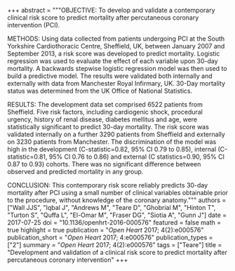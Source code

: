 +++
abstract = """OBJECTIVE: To develop and validate a contemporary clinical risk score to predict mortality after percutaneous coronary intervention (PCI).

METHODS: Using data collected from patients undergoing PCI at the South Yorkshire Cardiothoracic Centre, Sheffield, UK, between January 2007 and September 2013, a risk score was developed to predict mortality. Logistic regression was used to evaluate the effect of each variable upon 30-day mortality. A backwards stepwise logistic regression model was then used to build a predictive model. The results were validated both internally and externally with data from Manchester Royal Infirmary, UK. 30-Day mortality status was determined from the UK Office of National Statistics.

RESULTS: The development data set comprised 6522 patients from Sheffield. Five risk factors, including cardiogenic shock, procedural urgency, history of renal disease, diabetes mellitus and age, were statistically significant to predict 30-day mortality. The risk score was validated internally on a further 3290 patients from Sheffield and externally on 3230 patients from Manchester. The discrimination of the model was high in the development (C-statistic=0.82, 95% CI 0.79 to 0.85), internal (C-statistic=0.81, 95% CI 0.76 to 0.86) and external (C statistics=0.90, 95% CI 0.87 to 0.93) cohorts. There was no significant difference between observed and predicted mortality in any group.

CONCLUSION: This contemporary risk score reliably predicts 30-day mortality after PCI using a small number of clinical variables obtainable prior to the procedure, without knowledge of the coronary anatomy."""
authors = ["Wall JJS", "Iqbal J", "Andrews M", "Teare D", "Ghobrial M", "Hinton T", "Turton S", "Quffa L", "El-Omar M", "Fraser DG", "Siotia A", "Gunn J"]
date = 2017-07-25
doi = "10.1136/openhrt-2016-000576"
featured = false
math = true
highlight = true
publication = "*Open Heart* 2017; 4(2):e000576"
publication_short = "*Open Heart* 2017; 4:e000576"
publication_types = ["2"]
summary = "*Open Heart* 2017; 4(2):e000576"
tags = ["Teare"]
title = "Development and validation of a clinical risk score to predict mortality after percutaneous coronary intervention"
+++
